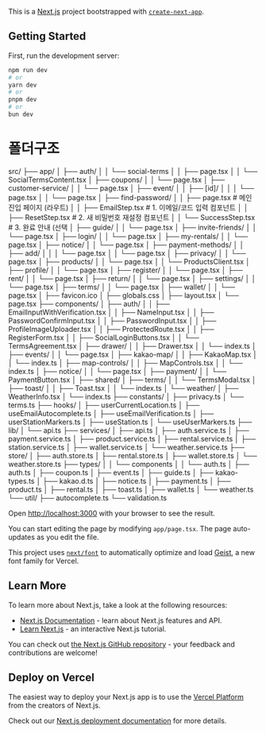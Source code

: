 This is a [Next.js](https://nextjs.org) project bootstrapped with [`create-next-app`](https://nextjs.org/docs/app/api-reference/cli/create-next-app).

## Getting Started

First, run the development server:

```bash
npm run dev
# or
yarn dev
# or
pnpm dev
# or
bun dev
```

# 폴더구조
src/
├── app/
│   ├── auth/
│   │   └── social-terms
│   │        ├── page.tsx
│   │        └── SocialTermsContent.tsx
│   ├── coupons/
│   │   └── page.tsx
│   ├── customer-service/
│   │   └── page.tsx
│   ├── event/
│   │   ├── [id]/
│   │   │    └── page.tsx
│   │   └── page.tsx
│   ├── find-password/
│   │     ├── page.tsx             # 메인 진입 페이지 (라우트)
│   │     ├── EmailStep.tsx        # 1. 이메일/코드 입력 컴포넌트
│   │     ├── ResetStep.tsx        # 2. 새 비밀번호 재설정 컴포넌트
│   │     └── SuccessStep.tsx      # 3. 완료 안내 (선택
│   ├── guide/
│   │   └── page.tsx
│   ├── invite-friends/
│   │   └── page.tsx
│   ├── login/
│   │   └── page.tsx
│   ├── my-rentals/
│   │   └── page.tsx
│   ├── notice/
│   │   └── page.tsx
│   ├── payment-methods/
│   │   ├── add/
│   │   │    └── page.tsx
│   │   └── page.tsx
│   ├── privacy/
│   │   └── page.tsx
│   ├── products/
│   │   └── page.tsx
│   │   └── ProductsClient.tsx
│   ├── profile/
│   │   └── page.tsx
│   ├── register/
│   │   └── page.tsx
│   ├── rent/
│   │   └── page.tsx
│   ├── return/
│   │   └── page.tsx
│   ├── settings/
│   │   └── page.tsx
│   ├── terms/
│   │   └── page.tsx
│   ├── wallet/
│   │   └── page.tsx
│   ├── favicon.ico
│   ├── globals.css
│   ├── layout.tsx
│   └── page.tsx
├── components/
│   ├── auth/
│   │   ├── EmailInputWithVerification.tsx
│   │   ├── NameInput.tsx
│   │   ├── PasswordConfirmInput.tsx
│   │   ├── PasswordInput.tsx
│   │   ├── ProfileImageUploader.tsx
│   │   ├── ProtectedRoute.tsx
│   │   ├── RegisterForm.tsx
│   │   ├── SocialLoginButtons.tsx
│   │   └── TermsAgreement.tsx
│   ├── drawer/
│   │   ├── Drawer.tsx
│   │   └── index.ts
│   ├── events/
│   │   └── page.tsx
│   ├── kakao-map/
│   │   ├── KakaoMap.tsx
│   │   └── index.ts
│   ├── map-controls/
│   │   ├── MapControls.tsx
│   │   └── index.ts
│   ├── notice/
│   │   └── page.tsx
│   ├── payment/
│   │   └── PaymentButton.tsx
│   ├── shared/
│   ├── terms/
│   │   └── TermsModal.tsx
│   ├── toast/
│   │   ├── Toast.tsx
│   │   └── index.ts
│   └── weather/
│       ├── WeatherInfo.tsx
│       └── index.ts
├── constants/
│   ├── privacy.ts
│   └── terms.ts
├── hooks/
│   ├── userCurrentLocation.ts
│   ├── useEmailAutocomplete.ts
│   ├── useEmailVerification.ts
│   ├── userStationMarkers.ts
│   ├── useStation.ts
│   └── useUserMarkers.ts
├── lib/
│   └── api.ts
├── services/
│   ├── api.ts
│   ├── auth.service.ts
│   ├── payment.service.ts
│   ├── product.service.ts
│   ├── rental.service.ts
│   ├── station.service.ts
│   ├── wallet.service.ts
│   └── weather.service.ts
├── store/
│   ├── auth.store.ts
│   ├── rental.store.ts
│   ├── wallet.store.ts
│   └── weather.store.ts
├── types/
│   │ └── components
│   │        └── auth.ts
│   ├── auth.ts
│   ├── coupon.ts
│   ├── event.ts
│   ├── guide.ts
│   ├── kakao-types.ts
│   ├── kakao.d.ts
│   ├── notice.ts
│   ├── payment.ts
│   ├── product.ts
│   ├── rental.ts
│   ├── toast.ts
│   ├── wallet.ts
│   └── weather.ts
└── util/
    ├── autocomplete.ts
    └── validation.ts


Open [http://localhost:3000](http://localhost:3000) with your browser to see the result.

You can start editing the page by modifying `app/page.tsx`. The page auto-updates as you edit the file.

This project uses [`next/font`](https://nextjs.org/docs/app/building-your-application/optimizing/fonts) to automatically optimize and load [Geist](https://vercel.com/font), a new font family for Vercel.

## Learn More

To learn more about Next.js, take a look at the following resources:

- [Next.js Documentation](https://nextjs.org/docs) - learn about Next.js features and API.
- [Learn Next.js](https://nextjs.org/learn) - an interactive Next.js tutorial.

You can check out [the Next.js GitHub repository](https://github.com/vercel/next.js) - your feedback and contributions are welcome!

## Deploy on Vercel

The easiest way to deploy your Next.js app is to use the [Vercel Platform](https://vercel.com/new?utm_medium=default-template&filter=next.js&utm_source=create-next-app&utm_campaign=create-next-app-readme) from the creators of Next.js.

Check out our [Next.js deployment documentation](https://nextjs.org/docs/app/building-your-application/deploying) for more details.
